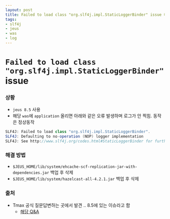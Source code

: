 ```yaml
---
layout: post
title: Failed to load class "org.slf4j.impl.StaticLoggerBinder" issue 해결
tags: 
- slf4j
- jeus
- was
- log
---
```


# `Failed to load class "org.slf4j.impl.StaticLoggerBinder"` issue

### 상황
* `jeus 8.5` 사용
* 해당 `was`에 `application` 올리면 아래와 같은 오류 발생하며 로그가 안 찍힘. 동작은 정상동작

```java
SLF4J: Failed to load class "org.slf4j.impl.StaticLoggerBinder". 
SLF4J: Defaulting to no-operation (NOP) logger implementation 
SLF4J: See http://www.slf4j.org/codes.html#StaticLoggerBinder for further details.
```


### 해결 방법
* `$JEUS_HOME/lib/system/ehcache-scf-replication-jar-with-dependencies.jar` 백업 후 삭제
* `$JEUS_HOME/lib/system/hazelcast-all-4.2.1.jar` 백업 후 삭제

### 출처
* Tmax 공식 질문답변하는 곳에서 발견 .. 8.5에 있는 이슈라고 함
  * [해당 Q&A](https://technet.tmaxsoft.com/ko/front/support/qna/viewQna.do?cmProductCode=&find_key=all&find_value=Failed+to+load+class&paging.page=1&board_seq=CUST-20220114-000005)
